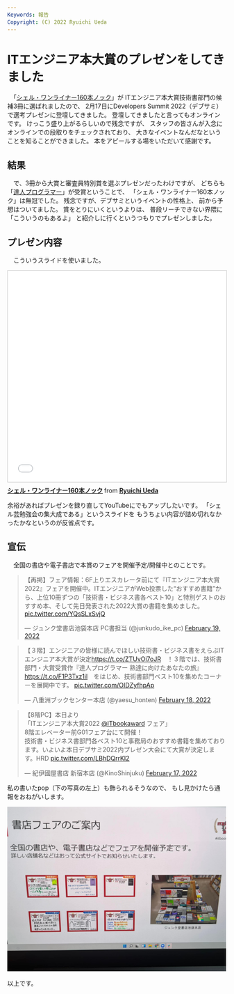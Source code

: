 ```yaml
---
Keywords: 報告
Copyright: (C) 2022 Ryuichi Ueda
---
```


# ITエンジニア本大賞のプレゼンをしてきました

　「[シェル・ワンライナー160本ノック](https://gihyo.jp/book/2021/978-4-297-12267-6)」が
ITエンジニア本大賞技術書部門の候補3冊に選ばれましたので、
2月17日にDevelopers Summit 2022（デブサミ）で選考プレゼンに登壇してきました。
登壇してきましたと言ってもオンラインです。
けっこう盛り上がるらしいので残念ですが、
スタッフの皆さんが入念にオンラインでの段取りをチェックされており、
大きなイベントなんだなということを知ることができました。
本をアピールする場をいただいて感謝です。


## 結果

　で、3冊から大賞と審査員特別賞を選ぶプレゼンだったわけですが、
どちらも「[達人プログラマー](https://www.ohmsha.co.jp/book/9784274226298/)」が受賞ということで、
「シェル・ワンライナー160本ノック」は無冠でした。
残念ですが、デブサミというイベントの性格上、
前から予想はついてました。
賞をとりにいくというよりは、
普段リーチできない界隈に「こういうのもあるよ」
と紹介しに行くというつもりでプレゼンしました。


## プレゼン内容

　こういうスライドを使いました。

<iframe src="//www.slideshare.net/slideshow/embed_code/key/GmFqG1lVLGRBEo" width="595" height="485" frameborder="0" marginwidth="0" marginheight="0" scrolling="no" style="border:1px solid #CCC; border-width:1px; margin-bottom:5px; max-width: 100%;" allowfullscreen> </iframe> <div style="margin-bottom:5px"> <strong> <a href="//www.slideshare.net/ryuichiueda/160-251192233" title="シェル・ワンライナー160本ノック" target="_blank">シェル・ワンライナー160本ノック</a> </strong> from <strong><a href="//www.slideshare.net/ryuichiueda" target="_blank">Ryuichi Ueda</a></strong> </div>

余裕があればプレゼンを録り直してYouTubeにでもアップしたいです。
「シェル芸勉強会の集大成である」というスライドを
もうちょい内容が詰め切れなかったかなというのが反省点です。

## 宣伝

　全国の書店や電子書店で本賞のフェアを開催予定/開催中とのことです。

<blockquote class="twitter-tweet" data-partner="tweetdeck"><p lang="ja" dir="ltr">【再掲】フェア情報：6F上りエスカレータ前にて『ITエンジニア本大賞2022』フェアを開催中。ITエンジニアがWeb投票した“おすすめ書籍”から、上位10冊ずつの「技術書・ビジネス書各ベスト10」と特別ゲストのおすすめ本、そして先日発表された2022大賞の書籍を集めました。 <a href="https://t.co/YQsSLxSvjQ">pic.twitter.com/YQsSLxSvjQ</a></p>&mdash; ジュンク堂書店池袋本店 PC書担当 (@junkudo_ike_pc) <a href="https://twitter.com/junkudo_ike_pc/status/1494856584996225028?ref_src=twsrc%5Etfw">February 19, 2022</a></blockquote>
<script async src="https://platform.twitter.com/widgets.js" charset="utf-8"></script>

<blockquote class="twitter-tweet" data-partner="tweetdeck"><p lang="ja" dir="ltr">【３階】エンジニアの皆様に読んでほしい技術書・ビジネス書をえらぶITエンジニア本大賞が決定<a href="https://t.co/ZTUvOi7oJR">https://t.co/ZTUvOi7oJR</a>　！３階では、技術書部門・大賞受賞作『達人プログラマー 熟達に向けたあなたの旅』<a href="https://t.co/F1P3Txz1il">https://t.co/F1P3Txz1il</a>　をはじめ、技術書部門ベスト10を集めたコーナーを展開中です。 <a href="https://t.co/OIDZyfhpAp">pic.twitter.com/OIDZyfhpAp</a></p>&mdash; 八重洲ブックセンター本店 (@yaesu_honten) <a href="https://twitter.com/yaesu_honten/status/1494494548256444416?ref_src=twsrc%5Etfw">February 18, 2022</a></blockquote>
<script async src="https://platform.twitter.com/widgets.js" charset="utf-8"></script>


<blockquote class="twitter-tweet" data-partner="tweetdeck"><p lang="ja" dir="ltr">【8階PC】本日より<br>「ITエンジニア本大賞2022  <a href="https://twitter.com/ITbookaward?ref_src=twsrc%5Etfw">@ITbookaward</a> フェア」<br>8階エレベーター前G01フェア台にて開催！<br>技術書・ビジネス書部門各ベスト10と事務局のおすすめ書籍を集めております。いよいよ本日デブサミ2022内プレゼン大会にて大賞が決定します。HRD <a href="https://t.co/LBhDQrrKI2">pic.twitter.com/LBhDQrrKI2</a></p>&mdash; 紀伊國屋書店 新宿本店 (@KinoShinjuku) <a href="https://twitter.com/KinoShinjuku/status/1494212365956440067?ref_src=twsrc%5Etfw">February 17, 2022</a></blockquote>
<script async src="https://platform.twitter.com/widgets.js" charset="utf-8"></script>



私の書いたpop（下の写真の左上）も飾られるそうなので、
もし見かけたら通報をおねがいします。

![](fair.jpg)


以上です。
